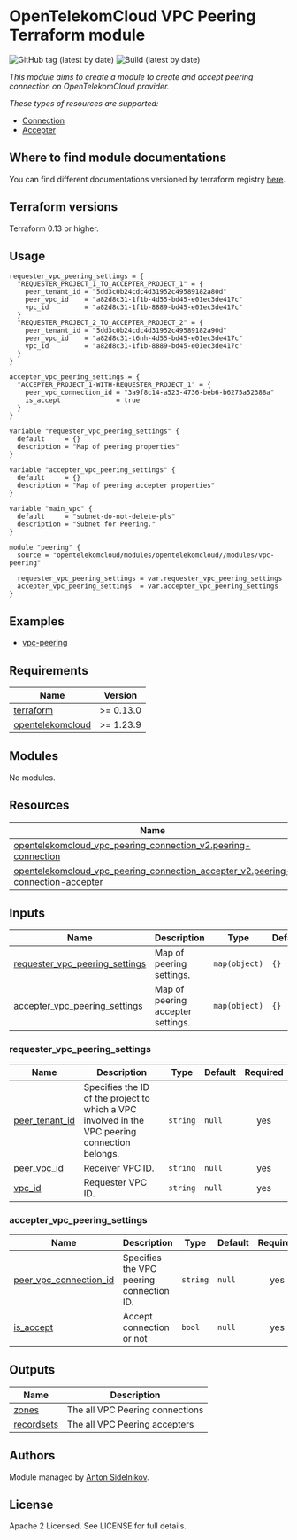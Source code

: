 # OpenTelekomCloud VPC Peering Terraform module

![GitHub tag (latest by date)](https://img.shields.io/github/v/tag/opentelekomcloud/terraform-opentelekomcloud-modules)
![Build (latest by date)](https://zuul.otc-service.com/api/tenant/eco/badge?project=opentelekomcloud/terraform-opentelekomcloud-modules&pipeline=check&branch=main)

_This module aims to create a module to create and accept peering connection on OpenTelekomCloud provider._

_These types of resources are supported:_

* [Connection](https://registry.terraform.io/providers/opentelekomcloud/opentelekomcloud/latest/docs/resources/vpc_peering_v2)
* [Accepter](https://registry.terraform.io/providers/opentelekomcloud/opentelekomcloud/latest/docs/resources/vpc_peering_accepter_v2)


## Where to find module documentations

You can find different documentations versioned by terraform registry [here](https://registry.terraform.io/modules/opentelekomcloud/modules/opentelekomcloud/latest).

## Terraform versions

Terraform 0.13 or higher.

## Usage

```hcl
requester_vpc_peering_settings = {
  "REQUESTER_PROJECT_1_TO_ACCEPTER_PROJECT_1" = {
    peer_tenant_id = "5dd3c0b24cdc4d31952c49589182a80d"
    peer_vpc_id    = "a82d8c31-1f1b-4d55-bd45-e01ec3de417c"
    vpc_id         = "a82d8c31-1f1b-8889-bd45-e01ec3de417c"
  }
  "REQUESTER_PROJECT_2_TO_ACCEPTER_PROJECT_2" = {
    peer_tenant_id = "5dd3c0b24cdc4d31952c49589182a90d"
    peer_vpc_id    = "a82d8c31-t6nh-4d55-bd45-e01ec3de417c"
    vpc_id         = "a82d8c31-1f1b-8889-bd45-e01ec3de417c"
  }
}

accepter_vpc_peering_settings = {
  "ACCEPTER_PROJECT_1-WITH-REQUESTER_PROJECT_1" = {
    peer_vpc_connection_id = "3a9f8c14-a523-4736-beb6-b6275a52388a"
    is_accept              = true
  }
}

variable "requester_vpc_peering_settings" {
  default     = {}
  description = "Map of peering properties"
}

variable "accepter_vpc_peering_settings" {
  default     = {}
  description = "Map of peering accepter properties"
}

variable "main_vpc" {
  default     = "subnet-do-not-delete-pls"
  description = "Subnet for Peering."
}

module "peering" {
  source = "opentelekomcloud/modules/opentelekomcloud//modules/vpc-peering"

  requester_vpc_peering_settings = var.requester_vpc_peering_settings
  accepter_vpc_peering_settings  = var.accepter_vpc_peering_settings
}
```

## Examples

* [vpc-peering](https://github.com/opentelekomcloud/terraform-opentelekomcloud-modules/blob/main/examples/vpc-peering)

## Requirements

| Name                                                                                           | Version   |
| ---------------------------------------------------------------------------------------------- |-----------|
| <a name="requirement_terraform"></a> [terraform](#requirement\_terraform)                      | >= 0.13.0 |
| <a name="requirement_opentelekomcloud"></a> [opentelekomcloud](#requirement\_opentelekomcloud) | >= 1.23.9 |

## Modules

No modules.

## Resources

| Name                                                                                                                                                                                                       | Type     | Count     |
|------------------------------------------------------------------------------------------------------------------------------------------------------------------------------------------------------------|----------|-----------|
| [opentelekomcloud_vpc_peering_connection_v2.peering-connection](https://registry.terraform.io/providers/opentelekomcloud/opentelekomcloud/latest/docs/resources/vpc_peering_v2)                            | resource | 1 or more |
| [opentelekomcloud_vpc_peering_connection_accepter_v2.peering-connection-accepter](https://registry.terraform.io/providers/opentelekomcloud/opentelekomcloud/latest/docs/resources/vpc_peering_accepter_v2) | resource | 1 or more |

## Inputs

| Name                                                                                                                            | Description                       | Type          | Default | Required |
|---------------------------------------------------------------------------------------------------------------------------------|-----------------------------------|---------------|---------|:--------:|
| <a name="input_requester_vpc_peering_settings"></a> [requester_vpc_peering_settings](#input\_requester\_vpc\_peering\_settings) | Map of peering settings.          | `map(object)` | `{}`    |    no    |
| <a name="input_accepter_vpc_peering_settings"></a> [accepter_vpc_peering_settings](#input\_accepter\_vpc\_peering\_settings)    | Map of peering accepter settings. | `map(object)` | `{}`    |    no    |

### requester_vpc_peering_settings

| Name                                                                           | Description                                                                                    | Type     | Default | Required |
|--------------------------------------------------------------------------------|------------------------------------------------------------------------------------------------|----------|---------|:--------:|
| <a name="input_peer_tenant_id"></a> [peer_tenant_id](#input\_peer\_tenant\_id) | Specifies the ID of the project to which a VPC involved in the VPC peering connection belongs. | `string` | `null`  |   yes    |
| <a name="input_peer_vpc_id"></a> [peer_vpc_id](#input\_peer\_vpc\_id)          | Receiver VPC ID.                                                                               | `string` | `null`  |   yes    |
| <a name="input_vpc_id"></a> [vpc_id](#input\_vpc\_id)                          | Requester VPC ID.                                                                              | `string` | `null`  |   yes    |

### accepter_vpc_peering_settings

| Name                                                                                                    | Description                              | Type     | Default | Required |
|---------------------------------------------------------------------------------------------------------|------------------------------------------|----------|---------|:--------:|
| <a name="input_peer_vpc_connection_id"></a> [peer_vpc_connection_id](#input\_peer\_vpc\_connection\_id) | Specifies the VPC peering connection ID. | `string` | `null`  |   yes    |
| <a name="input_is_accept"></a> [is_accept](#input\_is\_accept)                                          | Accept connection or not                 | `bool`   | `null`  |   yes    |

## Outputs

| Name                                                                              | Description                     |
|-----------------------------------------------------------------------------------|---------------------------------|
| <a name="output_peering_connections"></a> [zones](#output\_peering\_connections)  | The all VPC Peering connections |
| <a name="output_peering_accepters"></a> [recordsets](#output\_peering\_accepters) | The all VPC Peering accepters   |

## Authors

Module managed by [Anton Sidelnikov](https://github.com/anton-sidelnikov).

## License

Apache 2 Licensed. See LICENSE for full details.
